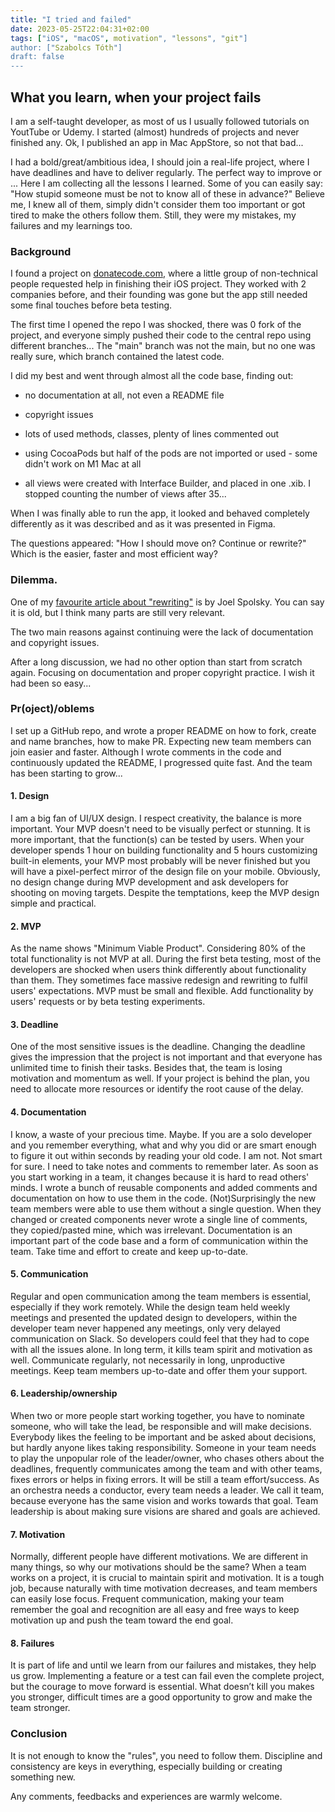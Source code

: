 ```yaml
---
title: "I tried and failed"
date: 2023-05-25T22:04:31+02:00
tags: ["iOS", "macOS", motivation", "lessons", "git"]
author: ["Szabolcs Tóth"]
draft: false
---
```


## What you learn, when your project fails


I am a self-taught developer, as most of us I usually followed tutorials on YoutTube or Udemy. I started (almost) hundreds of projects and never finished any. Ok, I published an app in Mac AppStore, so not that bad...

I had a bold/great/ambitious idea, I should join a real-life project, where I have deadlines and have to deliver regularly. The perfect way to improve or ... Here I am collecting all the lessons I learned. Some of you can easily say: "How stupid someone must be not to know all of these in advance?" Believe me, I knew all of them, simply didn't consider them too important or got tired to make the others follow them. Still, they were my mistakes, my failures and my learnings too.

### Background
I found a project on [donatecode.com](https://www.donatecode.com/), where a little group of non-technical people requested help in finishing their iOS project. They worked with 2 companies before, and their founding was gone but the app still needed some final touches before beta testing.

The first time I opened the repo I was shocked, there was 0 fork of the project, and everyone simply pushed their code to the central repo using different branches... The "main" branch was not the main, but no one was really sure, which branch contained the latest code.

I did my best and went through almost all the code base, finding out:

- no documentation at all, not even a README file

- copyright issues

- lots of used methods, classes, plenty of lines commented out

- using CocoaPods but half of the pods are not imported or used - some didn't work on M1 Mac at all

- all views were created with Interface Builder, and placed in one .xib. I stopped counting the number of views after 35...

When I was finally able to run the app, it looked and behaved completely differently as it was described and as it was presented in Figma.

The questions appeared: "How I should move on? Continue or rewrite?" Which is the easier, faster and most efficient way?

### Dilemma.

One of my [favourite article about "rewriting"](https://www.joelonsoftware.com/2000/04/06/things-you-should-never-do-part-i/) is by Joel Spolsky. You can say it is old, but I think many parts are still very relevant.

The two main reasons against continuing were the lack of documentation and copyright issues.

After a long discussion, we had no other option than start from scratch again. Focusing on documentation and proper copyright practice. I wish it had been so easy...

### Pr(oject)/oblems
I set up a GitHub repo, and wrote a proper README on how to fork, create and name branches, how to make PR. Expecting new team members can join easier and faster. Although I wrote comments in the code and continuously updated the README, I progressed quite fast. And the team has been starting to grow...

#### 1. Design
I am a big fan of UI/UX design. I respect creativity, the balance is more important. Your MVP doesn't need to be visually perfect or stunning. It is more important, that the function(s) can be tested by users. When your developer spends 1 hour on building functionality and 5 hours customizing built-in elements, your MVP most probably will be never finished but you will have a pixel-perfect mirror of the design file on your mobile. Obviously, no design change during MVP development and ask developers for shooting on moving targets.
Despite the temptations, keep the MVP design simple and practical.

#### 2. MVP
As the name shows "Minimum Viable Product". Considering 80% of the total functionality is not MVP at all. During the first beta testing, most of the developers are shocked when users think differently about functionality than them. They sometimes face massive redesign and rewriting to fulfil users' expectations.
MVP must be small and flexible. Add functionality by users' requests or by beta testing experiments.

#### 3. Deadline
One of the most sensitive issues is the deadline. Changing the deadline gives the impression that the project is not important and that everyone has unlimited time to finish their tasks. Besides that, the team is losing motivation and momentum as well.
If your project is behind the plan, you need to allocate more resources or identify the root cause of the delay.

#### 4. Documentation
I know, a waste of your precious time. Maybe. If you are a solo developer and you remember everything, what and why you did or are smart enough to figure it out within seconds by reading your old code. I am not. Not smart for sure. I need to take notes and comments to remember later. As soon as you start working in a team, it changes because it is hard to read others' minds.
I wrote a bunch of reusable components and added comments and documentation on how to use them in the code. (Not)Surprisingly the new team members were able to use them without a single question. When they changed or created components never wrote a single line of comments, they copied/pasted mine, which was irrelevant.
Documentation is an important part of the code base and a form of communication within the team. Take time and effort to create and keep up-to-date.

#### 5. Communication
Regular and open communication among the team members is essential, especially if they work remotely. While the design team held weekly meetings and presented the updated design to developers, within the developer team never happened any meetings, only very delayed communication on Slack. So developers could feel that they had to cope with all the issues alone. In long term, it kills team spirit and motivation as well.
Communicate regularly, not necessarily in long, unproductive meetings. Keep team members up-to-date and offer them your support.

#### 6. Leadership/ownership
When two or more people start working together, you have to nominate someone, who will take the lead, be responsible and will make decisions. Everybody likes the feeling to be important and be asked about decisions, but hardly anyone likes taking responsibility. Someone in your team needs to play the unpopular role of the leader/owner, who chases others about the deadlines, frequently communicates among the team and with other teams, fixes errors or helps in fixing errors. It will be still a team effort/success.
As an orchestra needs a conductor, every team needs a leader. We call it team, because everyone has the same vision and works towards that goal.
Team leadership is about making sure visions are shared and goals are achieved.

#### 7. Motivation
Normally, different people have different motivations. We are different in many things, so why our motivations should be the same? When a team works on a project, it is crucial to maintain spirit and motivation. It is a tough job, because naturally with time motivation decreases, and team members can easily lose focus.
Frequent communication, making your team remember the goal and recognition are all easy and free ways to keep motivation up and push the team toward the end goal.

#### 8. Failures
It is part of life and until we learn from our failures and mistakes, they help us grow. Implementing a feature or a test can fail even the complete project, but the courage to move forward is essential.
What doesn’t kill you makes you stronger, difficult times are a good opportunity to grow and make the team stronger.

### Conclusion
It is not enough to know the "rules", you need to follow them. Discipline and consistency are keys in everything, especially building or creating something new.

Any comments, feedbacks and experiences are warmly welcome.